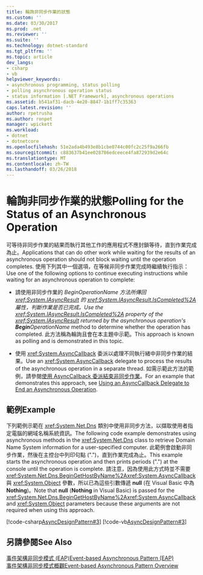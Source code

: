 ```yaml
---
title: 輪詢非同步作業的狀態
ms.custom: ''
ms.date: 03/30/2017
ms.prod: .net
ms.reviewer: ''
ms.suite: ''
ms.technology: dotnet-standard
ms.tgt_pltfrm: ''
ms.topic: article
dev_langs:
- csharp
- vb
helpviewer_keywords:
- asynchronous programming, status polling
- polling asynchronous operation status
- status information [.NET Framework], asynchronous operations
ms.assetid: b541af31-dacb-4e20-8847-1b1ff7c35363
caps.latest.revision: ''
author: rpetrusha
ms.author: ronpet
manager: wpickett
ms.workload:
- dotnet
- dotnetcore
ms.openlocfilehash: 51e2ada4b493e8b1cbe0744c00fc2c25f9a266fb
ms.sourcegitcommit: c883637b41ee028786edceece4fa872939d2e64c
ms.translationtype: MT
ms.contentlocale: zh-TW
ms.lasthandoff: 03/26/2018
---
```

# <a name="polling-for-the-status-of-an-asynchronous-operation"></a><span data-ttu-id="eaf84-102">輪詢非同步作業的狀態</span><span class="sxs-lookup"><span data-stu-id="eaf84-102">Polling for the Status of an Asynchronous Operation</span></span>
<span data-ttu-id="eaf84-103">可等待非同步作業的結果而執行其他工作的應用程式不應封鎖等待，直到作業完成為止。</span><span class="sxs-lookup"><span data-stu-id="eaf84-103">Applications that can do other work while waiting for the results of an asynchronous operation should not block waiting until the operation completes.</span></span> <span data-ttu-id="eaf84-104">使用下列其中一個選項，在等候非同步作業完成時繼續執行指示：</span><span class="sxs-lookup"><span data-stu-id="eaf84-104">Use one of the following options to continue executing instructions while waiting for an asynchronous operation to complete:</span></span>  
  
-   <span data-ttu-id="eaf84-105">請使用非同步作業的 *Begin***OperationName 方法所傳回 <xref:System.IAsyncResult> 的 <xref:System.IAsyncResult.IsCompleted%2A> 屬性，判斷作業是否已完成。</span><span class="sxs-lookup"><span data-stu-id="eaf84-105">Use the <xref:System.IAsyncResult.IsCompleted%2A> property of the <xref:System.IAsyncResult> returned by the asynchronous operation's **Begin***OperationName* method to determine whether the operation has completed.</span></span> <span data-ttu-id="eaf84-106">此方法稱為輪詢且會在本主題中示範。</span><span class="sxs-lookup"><span data-stu-id="eaf84-106">This approach is known as polling and is demonstrated in this topic.</span></span>  
  
-   <span data-ttu-id="eaf84-107">使用 <xref:System.AsyncCallback> 委派以處理不同執行緒中非同步作業的結果。</span><span class="sxs-lookup"><span data-stu-id="eaf84-107">Use an <xref:System.AsyncCallback> delegate to process the results of the asynchronous operation in a separate thread.</span></span> <span data-ttu-id="eaf84-108">如需示範此方法的範例，請參閱[使用 AsyncCallback 委派結束非同步作業](../../../docs/standard/asynchronous-programming-patterns/using-an-asynccallback-delegate-to-end-an-asynchronous-operation.md)。</span><span class="sxs-lookup"><span data-stu-id="eaf84-108">For an example that demonstrates this approach, see [Using an AsyncCallback Delegate to End an Asynchronous Operation](../../../docs/standard/asynchronous-programming-patterns/using-an-asynccallback-delegate-to-end-an-asynchronous-operation.md).</span></span>  
  
## <a name="example"></a><span data-ttu-id="eaf84-109">範例</span><span class="sxs-lookup"><span data-stu-id="eaf84-109">Example</span></span>  
 <span data-ttu-id="eaf84-110">下列範例示範在 <xref:System.Net.Dns> 類別中使用非同步方法，以擷取使用者指定電腦的網域名稱系統資訊。</span><span class="sxs-lookup"><span data-stu-id="eaf84-110">The following code example demonstrates using asynchronous methods in the <xref:System.Net.Dns> class to retrieve Domain Name System information for a user-specified computer.</span></span> <span data-ttu-id="eaf84-111">此範例會啟動非同步作業，然後在主控台中列印句點 (".")，直到作業完成為止。</span><span class="sxs-lookup"><span data-stu-id="eaf84-111">This example starts the asynchronous operation and then prints periods (".") at the console until the operation is complete.</span></span> <span data-ttu-id="eaf84-112">請注意，因為使用此方式時並不需要 <xref:System.Net.Dns.BeginGetHostByName%2A><xref:System.AsyncCallback> 與 <xref:System.Object> 參數，所以已為這些引數傳遞 **null** (在 Visual Basic 中為 **Nothing**)。</span><span class="sxs-lookup"><span data-stu-id="eaf84-112">Note that **null** (**Nothing** in Visual Basic) is passed for the <xref:System.Net.Dns.BeginGetHostByName%2A><xref:System.AsyncCallback> and <xref:System.Object> parameters because these arguments are not required when using this approach.</span></span>  
  
 [!code-csharp[AsyncDesignPattern#3](../../../samples/snippets/csharp/VS_Snippets_CLR/AsyncDesignPattern/CS/Async_Poll.cs#3)]
 [!code-vb[AsyncDesignPattern#3](../../../samples/snippets/visualbasic/VS_Snippets_CLR/AsyncDesignPattern/VB/Async_Poll.vb#3)]  
  
## <a name="see-also"></a><span data-ttu-id="eaf84-113">另請參閱</span><span class="sxs-lookup"><span data-stu-id="eaf84-113">See Also</span></span>  
 [<span data-ttu-id="eaf84-114">事件架構非同步模式 (EAP)</span><span class="sxs-lookup"><span data-stu-id="eaf84-114">Event-based Asynchronous Pattern (EAP)</span></span>](../../../docs/standard/asynchronous-programming-patterns/event-based-asynchronous-pattern-eap.md)  
 [<span data-ttu-id="eaf84-115">事件架構非同步模式概觀</span><span class="sxs-lookup"><span data-stu-id="eaf84-115">Event-based Asynchronous Pattern Overview</span></span>](../../../docs/standard/asynchronous-programming-patterns/event-based-asynchronous-pattern-overview.md)
